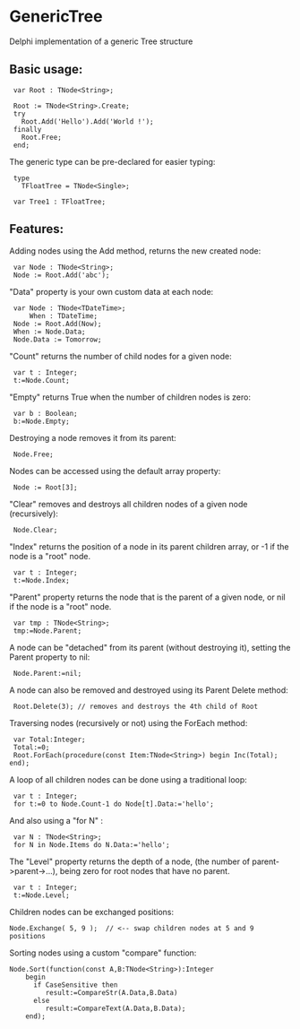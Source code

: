 # GenericTree

Delphi implementation of a generic Tree structure

## Basic usage:

```delphi
 var Root : TNode<String>;

 Root := TNode<String>.Create;
 try
   Root.Add('Hello').Add('World !');
 finally
   Root.Free;
 end;
```

The generic type can be pre-declared for easier typing:

```delphi
 type
   TFloatTree = TNode<Single>;

 var Tree1 : TFloatTree;
```

## Features:

Adding nodes using the Add method, returns the new created node:

```delphi
 var Node : TNode<String>;
 Node := Root.Add('abc');
```

"Data" property is your own custom data at each node:

```delphi
 var Node : TNode<TDateTime>;
     When : TDateTime;
 Node := Root.Add(Now);
 When := Node.Data;
 Node.Data := Tomorrow;
```

"Count" returns the number of child nodes for a given node:

```delphi
 var t : Integer;
 t:=Node.Count;
```

"Empty" returns True when the number of children nodes is zero:

```delphi
 var b : Boolean;
 b:=Node.Empty;
```

Destroying a node removes it from its parent:

```delphi
 Node.Free;
```

Nodes can be accessed using the default array property:

```delphi
 Node := Root[3];
```

"Clear" removes and destroys all children nodes of a given node (recursively):

```delphi
 Node.Clear;
```

"Index" returns the position of a node in its parent children array, or -1 if the node is a "root" node.

```delphi
 var t : Integer;
 t:=Node.Index;
```

"Parent" property returns the node that is the parent of a given node, or nil if the node is a "root" node.

```delphi
 var tmp : TNode<String>;
 tmp:=Node.Parent;
```

A node can be "detached" from its parent (without destroying it), setting the Parent property to nil:

```delphi
 Node.Parent:=nil;
```

A node can also be removed and destroyed using its Parent Delete method:

```delphi
 Root.Delete(3); // removes and destroys the 4th child of Root
```

Traversing nodes (recursively or not) using the ForEach method:

```delphi
 var Total:Integer;
 Total:=0;
 Root.ForEach(procedure(const Item:TNode<String>) begin Inc(Total); end);
```

A loop of all children nodes can be done using a traditional loop:

```delphi
 var t : Integer;
 for t:=0 to Node.Count-1 do Node[t].Data:='hello';
```

And also using a "for N" :

```delphi
 var N : TNode<String>;
 for N in Node.Items do N.Data:='hello';
```

The "Level" property returns the depth of a node, (the number of parent->parent->...), being zero for root nodes that have no parent.

```delphi
 var t : Integer;
 t:=Node.Level;
```

Children nodes can be exchanged positions:

```delphi
Node.Exchange( 5, 9 );  // <-- swap children nodes at 5 and 9 positions
```

Sorting nodes using a custom "compare" function:

```delphi
Node.Sort(function(const A,B:TNode<String>):Integer
    begin
      if CaseSensitive then
         result:=CompareStr(A.Data,B.Data)
      else
         result:=CompareText(A.Data,B.Data);
    end);
```

